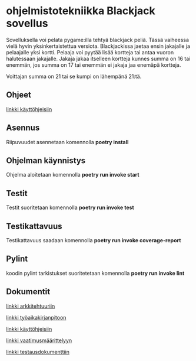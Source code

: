 # ohjelmistotekniikka Blackjack sovellus

Sovelluksella voi pelata pygame:illa tehtyä blackjack peliä.  Tässä vaiheessa vielä hyvin yksinkertaistettua versiota.  Blackjackissa jaetaa ensin jakajalle ja pelaajalle yksi kortti. Pelaaja voi pyytää lisää kortteja tai antaa vuoron halutessaan jakajalle.  Jakaja jakaa itselleen kortteja kunnes summa on 16 tai enemmän, jos summa on 17 tai enemmän ei jakaja jaa enemäpä kortteja.

Voittajan summa on 21 tai se kumpi on lähempänä 21:tä.

## Ohjeet 

[linkki käyttöhjeisiin](https://github.com/juhani-dev/ot-harjoitustyo2021/blob/master/dokumentaatio/käyttöohje.md)



## Asennus

 Riipuvuudet asennetaan komennolla **poetry install**

## Ohjelman käynnistys

 Ohjelma aloitetaan komennolla **poetry run invoke start**

## Testit

 Testit suoritetaan komennolla **poetry run invoke test**

## Testikattavuus

 Testikattavuus saadaan komennolla **poetry run invoke coverage-report**

## Pylint

 koodin pylint tarkistukset suoritetetaan komennolla **poetry run invoke lint**

## Dokumentit


[linkki arkkitehtuuriin](https://github.com/juhani-dev/ot-harjoitustyo2021/blob/master/dokumentaatio/arkkitehtuuri.md) 


[linkki työaikakirjanpitoon](https://github.com/juhani-dev/ot-harjoitustyo2021/blob/master/dokumentaatio/työaikakirjanpito.md)

[linkki käyttöhjeisiin](https://github.com/juhani-dev/ot-harjoitustyo2021/blob/master/dokumentaatio/käyttöohje.md)

[linkki vaatimusmäärittelyyn](https://github.com/juhani-dev/ot-harjoitustyo2021/blob/master/dokumentaatio/vaatimusmäärittely.md)

[linkki testausdokumenttiin](https://github.com/juhani-dev/ot-harjoitustyo2021/blob/master/dokumentaatio/testausdokumentti.md)
